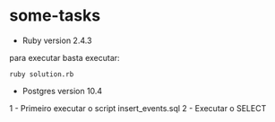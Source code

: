 # some-tasks

* Ruby version
2.4.3

para executar basta executar:

```
ruby solution.rb
```

* Postgres version
10.4

1 - Primeiro executar o script insert_events.sql
2 - Executar o SELECT

